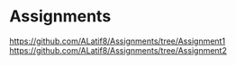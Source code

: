# Assignments
https://github.com/ALatif8/Assignments/tree/Assignment1
https://github.com/ALatif8/Assignments/tree/Assignment2
